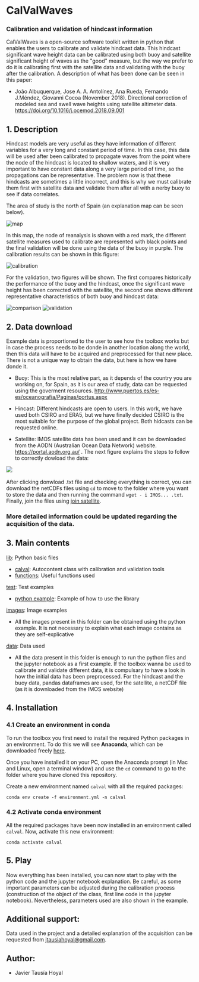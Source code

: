 # CalValWaves 

### Calibration and validation of hindcast information

CalValWaves is a open-source software toolkit written in python that enables the users to calibrate and validate hindcast data. This hindcast significant wave height data can be calibrated using both buoy and satellite significant height of waves as the "good" measure, but the way we prefer to do it is calibrating first with the satellite data and validating with the buoy after the calibration. A description of what has been done can be seen in this paper:

* João Albuquerque, Jose A. A. Antolínez, Ana Rueda, Fernando J.Méndez, Giovanni Cocoa (November 2018). Directional correction of modeled sea and swell wave heights using satellite altimeter data. https://doi.org/10.1016/j.ocemod.2018.09.001

## 1. Description

Hindcast models are very useful as they have information of different variables for a very long and constant period of time. In this case, this data will be used after been calibrated to propagate waves from the point where the node of the hindcast is located to shallow waters, and it is very important to have constant data along a very large period of time, so the propagations can be representative. The problem now is that these hindcasts are sometimes a little incorrect, and this is why we must calibrate them first with satellite data and validate them after all with a nerby buoy to see if data correlates.

The area of study is the north of Spain (an explanation map can be seen below). 

![map](/images/mapa-resumen.png)

In this map, the node of reanalysis is shown with a red mark, the different satellite measures used to calibrate are represented with black points and the final validation will be done using the data of the buoy in purple. The calibration results can be shown in this figure:

![calibration](/images/calibration-satellite.png)

For the validation, two figures will be shown. The first compares historically the performance of the buoy and the hindcast, once the significant wave height has been corrected with the satellite, the second one shows different representative characteristics of both buoy and hindcast data:

![comparison](/images/comparison-satcorr-2007.png)
![validation](/images/validation-satellite.png)

## 2. Data download

Example data is proportioned to the user to see how the toolbox works but in case the process needs to be donde in another location along the world, then this data will have to be acquired and preprocessed for that new place. There is not a unique way to obtain the data, but here is how we have donde it.

- Buoy: This is the most relative part, as it depends of the country you are working on, for Spain, as it is our area of study, data can be requested using the goverment resources. http://www.puertos.es/es-es/oceanografia/Paginas/portus.aspx

- Hincast: Different hindcasts are open to users. In this work, we have used both CSIRO and ERA5, but we have finally decided CSIRO is the most suitable for the purpose of the global project. Both hidcasts can be requested online.

- Satellite: IMOS satellite data has been used and it can be downloaded from the AODN (Australian Ocean Data Network) website. https://portal.aodn.org.au/ . The next figure explains the steps to follow to correctly dowload the data:

![](https://github.com/javitausia/CalValWaves/blob/master/data/satellite/steps.png)
<img src="https://github.com/javitausia/CalValWaves/blob/master/data/satellite/steps.png" width="10">

After clicking donwload .txt file and checking everything is correct, you can download the netCDFs files using `cd` to move to the folder where you want to store the data and then running the command `wget - i IMOS... .txt`. Finally, join the files using [join satellite](/data/satellite/extract_satellite.py).

### More detailed information could be updated regarding the acquisition of the data.

## 3. Main contents

[lib](./lib/): Python basic files 
- [calval](./lib/calval.py): Autocontent class with calibration and validation tools
- [functions](./lib/functions.py): Useful functions used

[test](./tests/): Test examples
- [python example](./tests/example_01.py): Example of how to use the library

[images](./images/): Image examples
- All the images present in this folder can be obtained using the python example. It is not necessary to explain what each image contains as they are self-explicative

[data](./data/): Data used
- All the data present in this folder is enough to run the python files and the jupyter notebook as a first example. If the toolbox wanna be used to calibrate and validate different data, it is compulsary to have a look in how the initial data has been preprocessed. For the hindcast and the buoy data, pandas dataframes are used, for the satellite, a netCDF file (as it is downloaded from the IMOS website)

## 4. Installation

### 4.1 Create an environment in conda

To run the toolbox you first need to install the required Python packages in an environment. To do this we will see **Anaconda**, which can be downloaded freely [here](https://www.anaconda.com/download/).

Once you have installed it on your PC, open the Anaconda prompt (in Mac and Linux, open a terminal window) and use the `cd` command to go to the folder where you have cloned this repository.

Create a new environment named `calval` with all the required packages:

```
conda env create -f environment.yml -n calval
```
### 4.2 Activate conda environment

All the required packages have been now installed in an environment called `calval`. Now, activate this new environment:

```
conda activate calval
```

## 5. Play

Now everything has been installed, you can now start to play with the python code and the jupyter notebook explanation. Be careful, as some important parameters can be adjusted during the calibration process (construction of the object of the class, first line code in the jupyter notebook). Nevertheless, parameters used are also shown in the example.

## Additional support:

Data used in the project and a detailed explanation of the acquisition can be requested from jtausiahoyal@gmail.com.

## Author:

* Javier Tausía Hoyal

